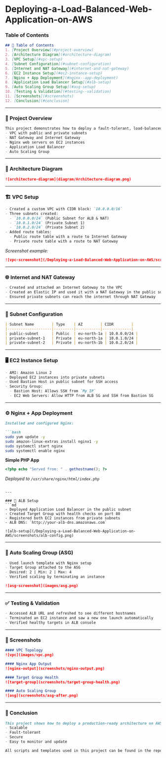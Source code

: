 # Deploying-a-Load-Balanced-Web-Application-on-AWS


### Table of Contents
```md
## 📑 Table of Contents
1. [Project Overview](#project-overview)
2. [Architecture Diagram](#architecture-diagram)
3. [VPC Setup](#vpc-setup)
4. [Subnet Configuration](#subnet-configuration)
5. [Internet and NAT Gateway](#internet-and-nat-gateway)
6. [EC2 Instance Setup](#ec2-instance-setup)
7. [Nginx + App Deployment](#nginx--app-deployment)
8. [Application Load Balancer Setup](#alb-setup)
9. [Auto Scaling Group Setup](#asg-setup)
10. [Testing & Validation](#testing--validation)
11. [Screenshots](#screenshots)
12. [Conclusion](#conclusion)
```

---

### 📖 Project Overview
```md
This project demonstrates how to deploy a fault-tolerant, load-balanced web application on AWS using:
- VPC with public and private subnets
- NAT Gateway and Internet Gateway
- Nginx web servers on EC2 instances
- Application Load Balancer
- Auto Scaling Group
```

---

### 🧭 Architecture Diagram
```md
![architecture-diagram](diagram/Architecture-diagram.png)
```

---

### 🏗️ VPC Setup
```md
- Created a custom VPC with CIDR block: `10.0.0.0/16`
- Three subnets created:
  - `10.0.0.0/24` (Public Subnet for ALB & NAT)
  - `10.0.1.0/24` (Private Subnet 1)
  - `10.0.2.0/24` (Private Subnet 2)
- Added route tables:
  - Public route table with a route to Internet Gateway
  - Private route table with a route to NAT Gateway
```

_Screenshot example:_
```md
![vpc-screenshot](/Deploying-a-Load-Balanced-Web-Application-on-AWS/screenshots/vpc-setup.png)
```

---

### 🌐 Internet and NAT Gateway
```md
- Created and attached an Internet Gateway to the VPC
- Created an Elastic IP and used it with a NAT Gateway in the public subnet
- Ensured private subnets can reach the internet through NAT Gateway
```

---

### 🧱 Subnet Configuration
```md
| Subnet Name        | Type    | AZ        | CIDR        |
|--------------------|---------|-----------|-------------|
| public-subnet      | Public  | eu-north-1a | 10.0.0.0/24 |
| private-subnet-1   | Private | eu-north-1a | 10.0.1.0/24 |
| private-subnet-2   | Private | eu-north-1b | 10.0.2.0/24 |
```

---

### 🖥️ EC2 Instance Setup
```md
- AMI: Amazon Linux 2
- Deployed EC2 instances into private subnets
- Used Bastion Host in public subnet for SSH access
- Security Group:
  - Bastion Host: Allows SSH from `My IP`
  - EC2 Web Servers: Allow HTTP from ALB SG and SSH from Bastion SG
```

---

### ⚙️ Nginx + App Deployment
```md
Installed and configured Nginx:

```bash
sudo yum update -y
sudo amazon-linux-extras install nginx1 -y
sudo systemctl start nginx
sudo systemctl enable nginx
```

**Simple PHP App**
```php
<?php echo "Served from: " . gethostname(); ?>
```

_Deployed to `/usr/share/nginx/html/index.php`_
```

---

### 🧮 ALB Setup
```md
- Deployed Application Load Balancer in the public subnet
- Created Target Group with health checks on port 80
- Registered both EC2 instances from private subnets
- ALB DNS: `http://your-alb-dns.amazonaws.com`

![alb-setup](/Deploying-a-Load-Balanced-Web-Application-on-AWS/screenshots/alb-config.png)
```

---

### 🚀 Auto Scaling Group (ASG)
```md
- Used launch template with Nginx setup
- Target Group attached to the ASG
- Desired: 2 | Min: 2 | Max: 4
- Verified scaling by terminating an instance

![asg-screenshot](images/asg.png)
```

---

### ✅ Testing & Validation
```md
- Accessed ALB URL and refreshed to see different hostnames
- Terminated an EC2 instance and saw a new one launch automatically
- Verified healthy targets in ALB console
```

---

### 📸 Screenshots

```md
#### VPC Topology
![vpc](images/vpc.png)

#### Nginx App Output
![nginx-output](screenshots/nginx-output.png)

#### Target Group Health
![target-group](screenshots/target-group-health.png)

#### Auto Scaling Group
![asg](screenshots/asg-after.png)
```

---

### 🧾 Conclusion
```md
This project shows how to deploy a production-ready architecture on AWS that is:
- Scalable
- Fault-tolerant
- Secure
- Easy to monitor and update

All scripts and templates used in this project can be found in the repository.
```

